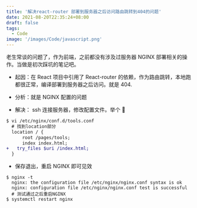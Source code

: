 ```yaml
---
title: '解决react-router 部署到服务器之后访问路由跳转到404的问题'
date: 2021-08-20T22:35:24+08:00
draft: false
tags:
  - Code
image: '/images/Code/javascript.png'
---
```


老生常谈的问题了，作为前端，之前都没有涉及过服务器 NGINX 部署相关的操作。当做是初次踩坑的笔记吧。

<!--more-->

- 起因：在 React 项目中引用了 React-router 的依赖，作为路由跳转，本地跑都很正常，编译部署到服务器之后访问。就是 404.

- 分析：就是 NGINX 配置的问题

- 解决： ssh 连接服务器，修改配置文件。举个 🌰

```diff
$ vi /etc/nginx/conf.d/tools.conf
  # 找到location部分
  location / {
      root /pages/tools;
      index index.html;
+   try_files $uri /index.html;
  }
```

- 保存退出，重启 NGINX 即可见效

```shell
$ nginx -t
  nginx: the configuration file /etc/nginx/nginx.conf syntax is ok
  nginx: configuration file /etc/nginx/nginx.conf test is successful
  # 测试通过之后重启NGINX
$ systemctl restart nginx
```
